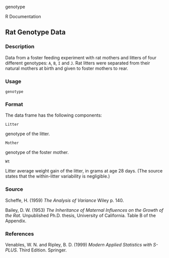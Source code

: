 genotype

R Documentation

##  Rat Genotype Data

### Description

Data from a foster feeding experiment with rat mothers and litters of four
different genotypes: `A`, `B`, `I` and `J`. Rat litters were separated from
their natural mothers at birth and given to foster mothers to rear.

### Usage

    
    genotype

### Format

The data frame has the following components:

`Litter`

genotype of the litter.

`Mother`

genotype of the foster mother.

`Wt`

Litter average weight gain of the litter, in grams at age 28 days. (The source
states that the within-litter variability is negligible.)

### Source

Scheffe, H. (1959) _The Analysis of Variance_ Wiley p. 140.

Bailey, D. W. (1953) _The Inheritance of Maternal Influences on the Growth of
the Rat._ Unpublished Ph.D. thesis, University of California. Table B of the
Appendix.

### References

Venables, W. N. and Ripley, B. D. (1999) _Modern Applied Statistics with
S-PLUS._ Third Edition. Springer.

